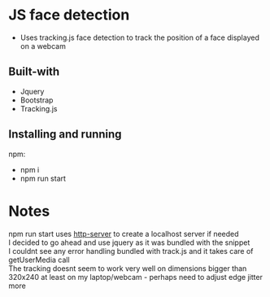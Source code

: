 # JS face detection

- Uses tracking.js face detection to track the position of a face displayed on a webcam

## Built-with

- Jquery
- Bootstrap
- Tracking.js

## Installing and running

npm:
- npm i
- npm run start

# Notes

npm run start uses [http-server](https://www.npmjs.com/package/http-server) to create a localhost server if needed   
I decided to go ahead and use jquery as it was bundled with the snippet  
I couldnt see any error handling bundled with track.js and it takes care of getUserMedia call  
The tracking doesnt seem to work very well on dimensions bigger than 320x240 at least on my laptop/webcam - perhaps need to adjust edge jitter more  
